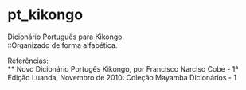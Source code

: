 pt_kikongo
==========

Dicionário Português para Kikongo.<br/>
::Organizado de forma alfabética.

Referências:<br/>
** Novo Dicionário Portugês Kikongo, por Francisco Narciso Cobe - 1ª Edição Luanda, Novembro de 2010: Coleção Mayamba Dicionários - 1
